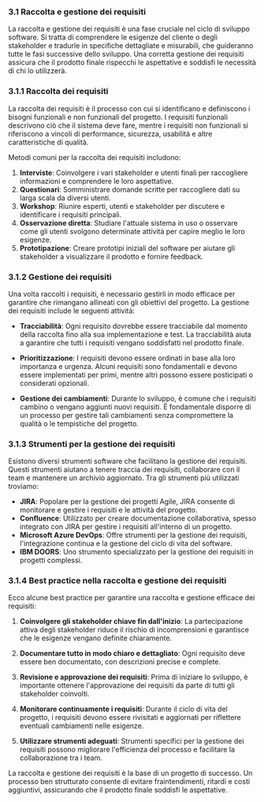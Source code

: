 ### 3.1 Raccolta e gestione dei requisiti

La raccolta e gestione dei requisiti è una fase cruciale nel ciclo di sviluppo software. Si tratta di comprendere le esigenze del cliente o degli stakeholder e tradurle in specifiche dettagliate e misurabili, che guideranno tutte le fasi successive dello sviluppo. Una corretta gestione dei requisiti assicura che il prodotto finale rispecchi le aspettative e soddisfi le necessità di chi lo utilizzerà.

### 3.1.1 Raccolta dei requisiti

La raccolta dei requisiti è il processo con cui si identificano e definiscono i bisogni funzionali e non funzionali del progetto. I requisiti funzionali descrivono ciò che il sistema deve fare, mentre i requisiti non funzionali si riferiscono a vincoli di performance, sicurezza, usabilità e altre caratteristiche di qualità.

Metodi comuni per la raccolta dei requisiti includono:

1. **Interviste**: Coinvolgere i vari stakeholder e utenti finali per raccogliere informazioni e comprendere le loro aspettative.
2. **Questionari**: Somministrare domande scritte per raccogliere dati su larga scala da diversi utenti.
3. **Workshop**: Riunire esperti, utenti e stakeholder per discutere e identificare i requisiti principali.
4. **Osservazione diretta**: Studiare l'attuale sistema in uso o osservare come gli utenti svolgono determinate attività per capire meglio le loro esigenze.
5. **Prototipazione**: Creare prototipi iniziali del software per aiutare gli stakeholder a visualizzare il prodotto e fornire feedback.

### 3.1.2 Gestione dei requisiti

Una volta raccolti i requisiti, è necessario gestirli in modo efficace per garantire che rimangano allineati con gli obiettivi del progetto. La gestione dei requisiti include le seguenti attività:

- **Tracciabilità**: Ogni requisito dovrebbe essere tracciabile dal momento della raccolta fino alla sua implementazione e test. La tracciabilità aiuta a garantire che tutti i requisiti vengano soddisfatti nel prodotto finale.

- **Prioritizzazione**: I requisiti devono essere ordinati in base alla loro importanza e urgenza. Alcuni requisiti sono fondamentali e devono essere implementati per primi, mentre altri possono essere posticipati o considerati opzionali.

- **Gestione dei cambiamenti**: Durante lo sviluppo, è comune che i requisiti cambino o vengano aggiunti nuovi requisiti. È fondamentale disporre di un processo per gestire tali cambiamenti senza compromettere la qualità o le tempistiche del progetto.

### 3.1.3 Strumenti per la gestione dei requisiti

Esistono diversi strumenti software che facilitano la gestione dei requisiti. Questi strumenti aiutano a tenere traccia dei requisiti, collaborare con il team e mantenere un archivio aggiornato. Tra gli strumenti più utilizzati troviamo:

- **JIRA**: Popolare per la gestione dei progetti Agile, JIRA consente di monitorare e gestire i requisiti e le attività del progetto.
- **Confluence**: Utilizzato per creare documentazione collaborativa, spesso integrato con JIRA per gestire i requisiti all'interno di un progetto.
- **Microsoft Azure DevOps**: Offre strumenti per la gestione dei requisiti, l'integrazione continua e la gestione del ciclo di vita del software.
- **IBM DOORS**: Uno strumento specializzato per la gestione dei requisiti in progetti complessi.

### 3.1.4 Best practice nella raccolta e gestione dei requisiti

Ecco alcune best practice per garantire una raccolta e gestione efficace dei requisiti:

1. **Coinvolgere gli stakeholder chiave fin dall'inizio**: La partecipazione attiva degli stakeholder riduce il rischio di incomprensioni e garantisce che le esigenze vengano definite chiaramente.

2. **Documentare tutto in modo chiaro e dettagliato**: Ogni requisito deve essere ben documentato, con descrizioni precise e complete.

3. **Revisione e approvazione dei requisiti**: Prima di iniziare lo sviluppo, è importante ottenere l'approvazione dei requisiti da parte di tutti gli stakeholder coinvolti.

4. **Monitorare continuamente i requisiti**: Durante il ciclo di vita del progetto, i requisiti devono essere rivisitati e aggiornati per riflettere eventuali cambiamenti nelle esigenze.

5. **Utilizzare strumenti adeguati**: Strumenti specifici per la gestione dei requisiti possono migliorare l'efficienza del processo e facilitare la collaborazione tra i team.

La raccolta e gestione dei requisiti è la base di un progetto di successo. Un processo ben strutturato consente di evitare fraintendimenti, ritardi e costi aggiuntivi, assicurando che il prodotto finale soddisfi le aspettative.

